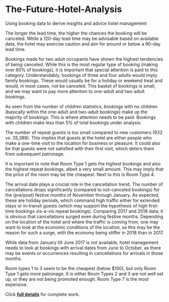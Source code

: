 # The-Future-Hotel-Analysis
Using booking data to derive insights and advice hotel management

The longer the lead time, the higher the chances the booking will be canceled. While a 120-day lead time may be advisable based on available data, the hotel may exercise caution and aim for around or below a 90-day lead time.

Bookings made for two adult occupants have shown the highest tendencies of being canceled. While this is the most regular type of booking (making over 60% of bookings), it is important that special attention is paid to this category. Understandably, bookings of three and four adults would imply family bookings. These would usually be for a holiday or weekend treat and would, in most cases, not be canceled. This basket of bookings is small, and we may want to pay more attention to one-adult and two-adult bookings.

As seen from the number of children statistics, bookings with no children (basically within the one-adult and two-adult bookings) make up the majority of bookings. This is where attention needs to be paid. Bookings with children make less than 5% of total bookings under analysis.

The number of repeat guests is too small compared to new customers (932 vs. 35,388). This implies that guests at the hotel are either people who make a one-time visit to the location for business or pleasure. It could also be that guests were not satisfied with their first visit, which deters them from subsequent patronage.

It is important to note that Room Type 1 gets the highest bookings and also the highest repeat bookings, albeit a very small amount. This may imply that the price of the room may be the cheapest. Next to this is Room Type 4.

The arrival date plays a crucial role in the cancellation trend. The number of cancellations drops significantly (compared to not-canceled bookings) for the (pre/post) festive months of November through January. As expected, these are holiday periods, which command high traffic either for extended stays or in-transit guests (which may support the hypothesis of high first-time bookings vis-a-vis repeat bookings). Comparing 2017 and 2018 data, it is obvious that cancellations surged even during festive months. Depending on the location of the hotel and where the traffic is coming from, one may want to look at the economic conditions of the location, as this may be the reason for such a surge, with the economy being stiffer in 2018 than in 2017.

While data from January till June 2017 is not available, hotel management needs to look at bookings with arrival dates from June to October, as there may be events or occurrences resulting in cancellations for arrivals in those months.

Room types 1 to 3 seem to be the cheapest (below $100), but only Room Type 1 gets more patronage. It is either Room Types 2 and 3 are not well set up, or they are not being promoted enough. Room Type 7 is the most expensive.

Click **[full details](https://github.com/kingsleyarukwe/The-Future-Hotel-Analysis/tree/main/Visualizations)** for complete work.
